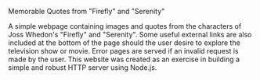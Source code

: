 Memorable Quotes from "Firefly" and "Serenity"

A simple webpage containing images and quotes from the characters of Joss Whedon's "Firefly" and "Serenity". Some useful external links are also included at the bottom of the page should the user desire to explore the television show or movie. Error pages are served if an invalid request is made by the user. This website was created as an exercise in building a simple and robust HTTP server using Node.js.
